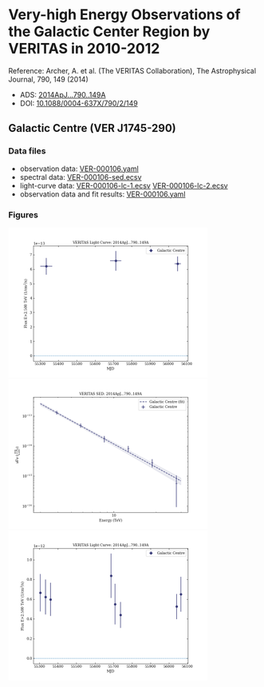 # Very-high Energy Observations of the Galactic Center Region by VERITAS in 2010-2012

Reference:
Archer, A. et al. (The VERITAS Collaboration), The Astrophysical Journal, 790, 149 (2014)

- ADS: [2014ApJ...790..149A](http://adsabs.harvard.edu/abs/2014ApJ...790..149A)
- DOI: [10.1088/0004-637X/790/2/149](https://doi.org/10.1088/0004-637X/790/2/149)

## Galactic Centre (VER J1745-290)
### Data files

- observation data: [VER-000106.yaml](VER-000106.yaml)
- spectral data: [VER-000106-sed.ecsv](VER-000106-sed.ecsv)
- light-curve data: [VER-000106-lc-1.ecsv](VER-000106-lc-1.ecsv)  [VER-000106-lc-2.ecsv](VER-000106-lc-2.ecsv)
- observation data and fit results: [VER-000106.yaml](VER-000106.yaml)


### Figures

<img src="figures/2014ApJ...790..149A-VER-106-1-lc.png" alt="drawing" width="400"/>
<img src="figures/2014ApJ...790..149A-VER-106-1-sed.png" alt="drawing" width="400"/>
<img src="figures/2014ApJ...790..149A-VER-106-2-lc.png" alt="drawing" width="400"/>
